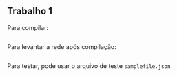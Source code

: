 ## Trabalho 1

Para compilar:

```

```

Para levantar a rede após compilação:

```

```

Para testar, pode usar o arquivo de teste `samplefile.json`
